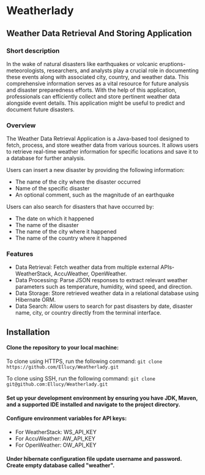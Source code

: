 # Weatherlady
## Weather Data Retrieval And Storing Application

### Short description 

In the wake of natural disasters like earthquakes or volcanic eruptions- meteorologists, 
researchers, and analysts play a crucial role in documenting these events along with associated 
city, country, and weather data. This comprehensive information serves as a vital resource for 
future analysis and disaster preparedness efforts. With the help of this application, professionals 
can efficiently collect and store pertinent weather data alongside event details. This application might
be useful to predict and document future disasters.

### Overview

The Weather Data Retrieval Application is a Java-based tool designed to fetch, process, 
and store weather data from various sources. It allows users to retrieve real-time weather 
information for specific locations and save it to a database for further analysis.

Users can insert a new disaster by providing the following information:

- The name of the city where the disaster occurred
- Name of the specific disaster
- An optional comment, such as the magnitude of an earthquake

Users can also search for disasters that have occurred by:

- The date on which it happened
- The name of the disaster
- The name of the city where it happened
- The name of the country where it happened

### Features

- Data Retrieval: Fetch weather data from multiple external APIs- WeatherStack, AccuWeather, OpenWeather.
- Data Processing: Parse JSON responses to extract relevant weather parameters such as temperature, 
humidity, wind speed, and direction.
- Data Storage: Store retrieved weather data in a relational database using Hibernate ORM.
- Data Search: Allow users to search for past disasters by date, disaster name, city, or country directly from the terminal interface.

## Installation

#### Clone the repository to your local machine:

To clone using HTTPS, run the following command: ``` git clone https://github.com/Ellucy/Weatherlady.git ```

To clone using SSH, run the following command: ```git clone git@github.com:Ellucy/Weatherlady.git ```

#### Set up your development environment by ensuring you have JDK, Maven, and a supported IDE installed and navigate to the project directory.

#### Configure environment variables for API keys:

- For WeatherStack: WS_API_KEY
- For AccuWeather: AW_API_KEY
- For OpenWeather: OW_API_KEY

#### Under hibernate configuration file update username and password. Create empty database called "weather".